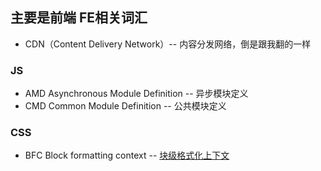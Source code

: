 ## 主要是前端 FE相关词汇


* CDN（Content Delivery Network）-- 内容分发网络，倒是跟我翻的一样


### JS
* AMD Asynchronous Module Definition -- 异步模块定义
* CMD Common Module Definition -- 公共模块定义


### CSS
* BFC Block formatting context -- [块级格式化上下文](http://www.jianshu.com/p/08f2f96a6d31)